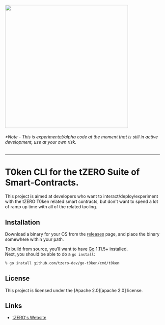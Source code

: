 [<img src="https://storage.googleapis.com/media.tzero.com/t0ken/logo.png" width="400px" />](https://www.tzero.com/)

###### *Note - This is experimental/alpha code at the moment that is still in active development, use at your own risk.

---

# T0ken CLI for the tZERO Suite of Smart-Contracts.

This project is aimed at developers who want to interact/deploy/experiment with the tZERO T0ken related smart contracts,
but don't want to spend a lot of ramp up time with all of the related tooling.

## Installation

Download a binary for your OS from the [releases](https://github.com/tZERO-dev/go-t0ken/releases) page, and place the binary somewhere within your path.

To build from source, you'll want to have [Go](https://golang.org/) 1.11.5+ installed.  
Next, you should be able to do a `go install`:

```bash
% go install github.com/tzero-dev/go-t0ken/cmd/t0ken
```

## License
This project is licensed under the [Apache 2.0][apache 2.0] license.

## Links
 - [tZERO's Website](https://www.tzero.com/)


